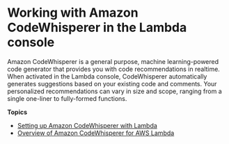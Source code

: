 # Working with Amazon CodeWhisperer in the Lambda console<a name="codewhisperer"></a>

Amazon CodeWhisperer is a general purpose, machine learning\-powered code generator that provides you with code recommendations in realtime\. When activated in the Lambda console, CodeWhisperer automatically generates suggestions based on your existing code and comments\. Your personalized recommendations can vary in size and scope, ranging from a single one\-liner to fully\-formed functions\.

**Topics**
+ [Setting up Amazon CodeWhisperer with Lambda](codewhisperer-setup.md)
+ [Overview of Amazon CodeWhisperer for AWS Lambda](codewhisperer-overview.md)